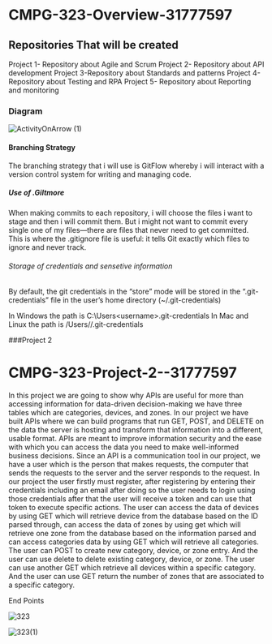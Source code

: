 # CMPG-323-Overview-31777597

## Repositories That will be created
Project 1- Repository about Agile and Scrum
Project 2- Repository about API development
Project 3-Repository about Standards and patterns
Project 4-Repository about Testing and RPA
Project 5- Repository about Reporting and monitoring


### Diagram
![ActivityOnArrow (1)](https://user-images.githubusercontent.com/110164074/184349799-bf56a171-856d-4620-867e-306086e753c8.png)

#### Branching Strategy
The branching strategy that i will use is GitFlow whereby   i will interact with a version control system for writing and managing code.

##### Use of .Giltmore
When making commits to each repository, i will choose the files i  want to stage and then i will commit them.
But i might not want to commit every single one of my files—there are files that never need to get committed. This is where the .gitignore file is useful: it tells Git exactly which files to ignore and never track.

###### Storage of credentials and sensetive information
By default, the git credentials in the “store” mode will be stored in the
“.git-credentials” file in the user’s home directory (~/.git-credentials)

In Windows the path is C:\Users\<username>\.git-credentials
In Mac and Linux the path is /Users/<username>/.git-credentials



###Project 2
# CMPG-323-Project-2--31777597
In this project we are going to show why APIs are useful for more than accessing information for data-driven decision-making we have three tables which are categories, 
devices, and zones. In our project we have built APIs where we can build programs that run GET, POST, and DELETE on the data the server is hosting and transform that 
information into a different, usable format. 
APIs are meant to improve information security and the ease with which you can access the data you need to make well-informed business decisions. Since an API is a 
communication tool in our project, we have a user which is the person that makes requests, the computer that sends the requests to the server and the server responds to 
the request. In our project the user firstly must register, after registering by entering their credentials including an email after doing so the user needs to login 
using those credentials after that the user will receive a token and can use that token to execute specific actions. The user can access the data of devices by using GET 
which will retrieve device from the database based on the ID parsed through, can access the data of zones by using get which will retrieve one zone from the database 
based on the information parsed and can access categories data by using GET which will retrieve all categories. The user can POST to create new category, device, or zone 
entry. And the user can use delete to delete existing category, device, or zone. The user can use another GET which retrieve all devices within a specific category. And
the user can use GET return the number of zones that are associated to a specific category. 

End Points

![323](https://user-images.githubusercontent.com/110164074/189750399-264fd053-6f8c-4287-993b-55b1db7b27c3.PNG)


![323(1)](https://user-images.githubusercontent.com/110164074/189750949-c9b02839-98c6-440c-a737-b433795a1b63.PNG)

